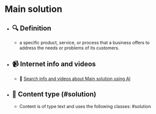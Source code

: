 # Main solution
- ## 🔍 Definition
  - a specific product, service, or process that a business offers to address the needs or problems of its customers.
- ## 📹 Internet info and videos
  - 🤖 [Search info and videos about Main solution using AI](https://www.perplexity.ai/search?q=videos+about+Main+solution:+a+specific+product,+service,+or+process+that+a+business+offers+to+address+the+needs+or+problems+of+its+customers.
)
- ## 📰 Content type (#solution)
  - Content is of type text and uses the following classes: #solution

